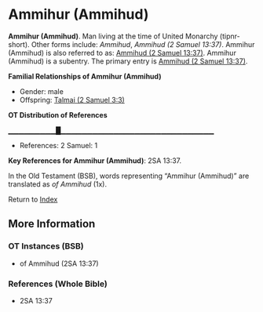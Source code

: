 # Ammihur (Ammihud)
**Ammihur (Ammihud)**. 
Man living at the time of United Monarchy (tipnr-short). 
Other forms include: 
*Ammihud*, *Ammihud (2 Samuel 13:37)*. 
Ammihur (Ammihud) is also referred to as: 
[Ammihud (2 Samuel 13:37)](Ammihud.4.md). 
Ammihur (Ammihud) is a subentry. The primary entry is 
[Ammihud (2 Samuel 13:37)](Ammihud.4.md). 




**Familial Relationships of Ammihur (Ammihud)**


* Gender: male
* Offspring: [Talmai (2 Samuel 3:3)](Talmai.2.md)


**OT Distribution of References**

▁▁▁▁▁▁▁▁▁█▁▁▁▁▁▁▁▁▁▁▁▁▁▁▁▁▁▁▁▁▁▁▁▁▁▁▁▁▁
* References: 2 Samuel: 1



**Key References for Ammihur (Ammihud)**: 
2SA 13:37. 


In the Old Testament (BSB), words representing “Ammihur (Ammihud)” are translated as 
*of Ammihud* (1x). 




Return to [Index](00-Index.md)

## More Information

### OT Instances (BSB)

* of Ammihud (2SA 13:37)



### References (Whole Bible)

* 2SA 13:37



